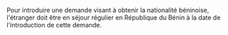 Pour introduire une demande visant à obtenir la nationalité béninoise, l'étranger doit être en séjour régulier en République du Bénin à la date de l'introduction de cette demande.
